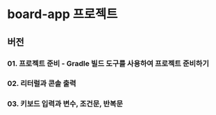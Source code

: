 # board-app 프로젝트

## 버전

### 01. 프로젝트 준비 - Gradle 빌드 도구를 사용하여 프로젝트 준비하기
### 02. 리터럴과 콘솔 출력 
### 03. 키보드 입력과 변수, 조건문, 반복문
